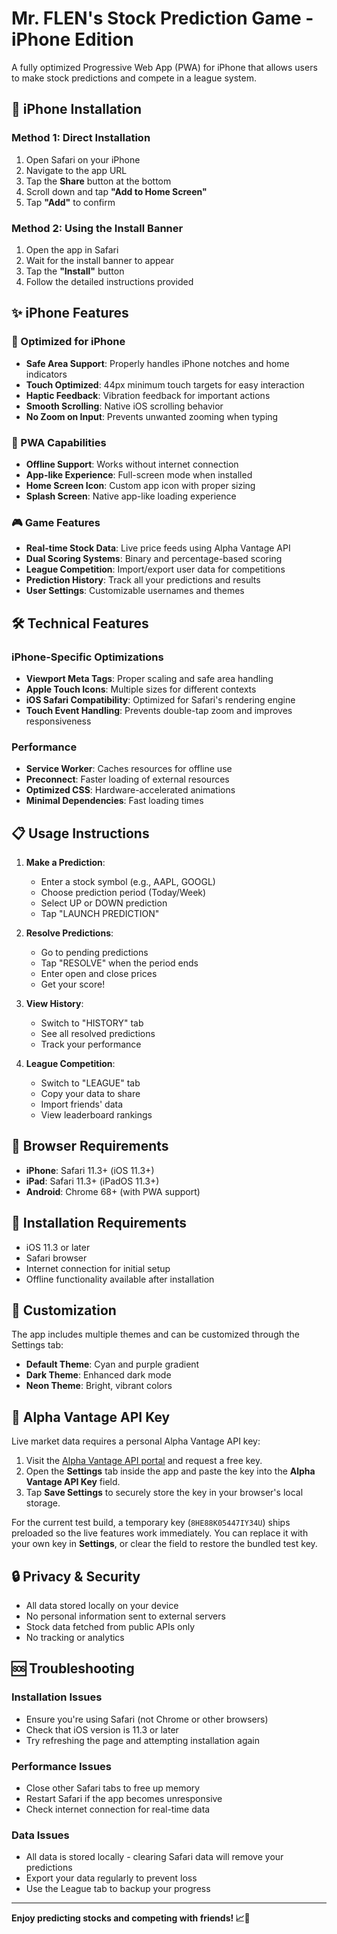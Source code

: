 # Mr. FLEN's Stock Prediction Game - iPhone Edition

A fully optimized Progressive Web App (PWA) for iPhone that allows users to make stock predictions and compete in a league system.

## 🚀 iPhone Installation

### Method 1: Direct Installation
1. Open Safari on your iPhone
2. Navigate to the app URL
3. Tap the **Share** button at the bottom
4. Scroll down and tap **"Add to Home Screen"**
5. Tap **"Add"** to confirm

### Method 2: Using the Install Banner
1. Open the app in Safari
2. Wait for the install banner to appear
3. Tap the **"Install"** button
4. Follow the detailed instructions provided

## ✨ iPhone Features

### 🎯 Optimized for iPhone
- **Safe Area Support**: Properly handles iPhone notches and home indicators
- **Touch Optimized**: 44px minimum touch targets for easy interaction
- **Haptic Feedback**: Vibration feedback for important actions
- **Smooth Scrolling**: Native iOS scrolling behavior
- **No Zoom on Input**: Prevents unwanted zooming when typing

### 📱 PWA Capabilities
- **Offline Support**: Works without internet connection
- **App-like Experience**: Full-screen mode when installed
- **Home Screen Icon**: Custom app icon with proper sizing
- **Splash Screen**: Native app-like loading experience

### 🎮 Game Features
- **Real-time Stock Data**: Live price feeds using Alpha Vantage API
- **Dual Scoring Systems**: Binary and percentage-based scoring
- **League Competition**: Import/export user data for competitions
- **Prediction History**: Track all your predictions and results
- **User Settings**: Customizable usernames and themes

## 🛠 Technical Features

### iPhone-Specific Optimizations
- **Viewport Meta Tags**: Proper scaling and safe area handling
- **Apple Touch Icons**: Multiple sizes for different contexts
- **iOS Safari Compatibility**: Optimized for Safari's rendering engine
- **Touch Event Handling**: Prevents double-tap zoom and improves responsiveness

### Performance
- **Service Worker**: Caches resources for offline use
- **Preconnect**: Faster loading of external resources
- **Optimized CSS**: Hardware-accelerated animations
- **Minimal Dependencies**: Fast loading times

## 📋 Usage Instructions

1. **Make a Prediction**:
   - Enter a stock symbol (e.g., AAPL, GOOGL)
   - Choose prediction period (Today/Week)
   - Select UP or DOWN prediction
   - Tap "LAUNCH PREDICTION"

2. **Resolve Predictions**:
   - Go to pending predictions
   - Tap "RESOLVE" when the period ends
   - Enter open and close prices
   - Get your score!

3. **View History**:
   - Switch to "HISTORY" tab
   - See all resolved predictions
   - Track your performance

4. **League Competition**:
   - Switch to "LEAGUE" tab
   - Copy your data to share
   - Import friends' data
   - View leaderboard rankings

## 🔧 Browser Requirements

- **iPhone**: Safari 11.3+ (iOS 11.3+)
- **iPad**: Safari 11.3+ (iPadOS 11.3+)
- **Android**: Chrome 68+ (with PWA support)

## 📱 Installation Requirements

- iOS 11.3 or later
- Safari browser
- Internet connection for initial setup
- Offline functionality available after installation

## 🎨 Customization

The app includes multiple themes and can be customized through the Settings tab:
- **Default Theme**: Cyan and purple gradient
- **Dark Theme**: Enhanced dark mode
- **Neon Theme**: Bright, vibrant colors

## 🔑 Alpha Vantage API Key

Live market data requires a personal Alpha Vantage API key:

1. Visit the [Alpha Vantage API portal](https://www.alphavantage.co/support/#api-key) and request a free key.
2. Open the **Settings** tab inside the app and paste the key into the **Alpha Vantage API Key** field.
3. Tap **Save Settings** to securely store the key in your browser's local storage.

For the current test build, a temporary key (`8HE88K05447IY34U`) ships preloaded so the live features work immediately. You can replace it with your own key in **Settings**, or clear the field to restore the bundled test key.

## 🔒 Privacy & Security

- All data stored locally on your device
- No personal information sent to external servers
- Stock data fetched from public APIs only
- No tracking or analytics

## 🆘 Troubleshooting

### Installation Issues
- Ensure you're using Safari (not Chrome or other browsers)
- Check that iOS version is 11.3 or later
- Try refreshing the page and attempting installation again

### Performance Issues
- Close other Safari tabs to free up memory
- Restart Safari if the app becomes unresponsive
- Check internet connection for real-time data

### Data Issues
- All data is stored locally - clearing Safari data will remove your predictions
- Export your data regularly to prevent loss
- Use the League tab to backup your progress

---

**Enjoy predicting stocks and competing with friends! 📈📱**
